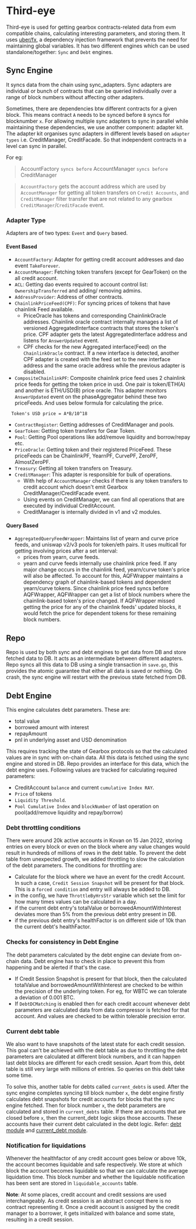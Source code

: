 # Third-eye

Third-eye is used for getting gearbox contracts-related data from evm compatible chains, calculating interesting parameters, and storing them. It uses [uber/fx](https://github.com/uber-go/fx), a dependency injection framework that prevents the need for maintaining global variables. It has two different engines which can be used standalone/together: `Sync` and `Debt` engines.

## Sync Engine
It syncs data from the chain using sync_adapters. Sync adapters are individual or bunch of contracts that can be queried individually over a range of block numbers without affecting other adapters. 

Sometimes, there are dependencies btw different contracts for a given block. This means contract `A` needs to be synced before `B` syncs for blocknumber `x`. For allowing multiple sync adapters to sync in parallel while maintaining these dependencies, we use another component: adapter kit. The adapter kit organises sync adapters in different levels based on `adapter types` i.e. CreditManager, CreditFacade. So that independent contracts in a level can sync in parallel. 

For eg:

> AccountFactory `syncs before`  AccountManager `syncs before`  CreditManager 

>`AccountFactory` gets the account address which are used by `AccountManager` for getting all token transfers on `Credit Accounts`, and `CreditManager` filter transfer that are not related to any gearbox `CreditManager`/`CreditFacade` event.

### Adapter Type

Adapters are of two types: `Event` and `Query` based.

#### Event Based
- `AccountFactory`: Adapter for getting credit account addresses and dao event `TakeForever`.
- `AccountManager`: Fetching token transfers (except for GearToken) on the all credit account.
- `ACL`: Getting dao events required to account control list: `OwnershipTransferred` and adding/ removing admins.
- `AddressProvider`: Address of other contracts.
- `ChainlinkPriceFeed(CPF)`: For syncing prices of tokens that have chainlink Feed available. 
    * PriceOracle has tokens and corresponding ChainlinkOracle addresses. Chainlink oracle contract internally manages a list of versioned AggregatedInterface contracts that stores the token's price. CPF adapter gets the latest AggregatedInterface address and listens for `AnswerUpdated` event. 
    * CPF checks for the new Aggregated interface(Feed) on the `ChainlinkOracle` contract. If a new interface is detected, another CPF adapter is created with the feed set to the new interface address and the same oracle address while the previous adapter is disabled.
- `CompositeChainlinkPF`: Composite chainlink price feed uses 2 chainlink price feeds for getting the token price in usd. One pair is token/ETH(A) and another is ETH/USD(B) price oracle. This adapter monitors `AnswerUpdated` event on the phaseAggregator behind these two priceFeeds. And uses below formula for calculating the price.
```
  Token's USD price = A*B/10^18
```

- `ContractRegister`: Getting addresses of CreditManager and pools.
- `GearToken`: Getting token transfers for Gear Token.
- `Pool`: Getting Pool operations like add/remove liquidity and borrow/repay etc.
- `PriceOracle`: Getting token and their registered PriceFeed. These priceFeeds can be ChainlinkPF, YearnPF, CurvePF, ZeroPF, AlmostZeroPF. 
- `Treasury`: Getting all token transfers on Treasury.
- `CreditManager`: This adapter is responsible for bulk of operations. 
    * With help of `AccountManager` checks if there is any token transfers to credit account which doesn't emit Gearbox CreditManager/CreditFacade event. 
    * Using events on CreditManager, we can find all operations that are executed by individual CreditAccount. 
    * CreditManager is internally divided in v1 and v2 modules.  

#### Query Based
- `AggregatedQueryFeedWrapper`: Maintains list of yearn and curve price feeds, and uniswap v2/v3 pools for token/eth pairs. It uses multicall for getting involving prices after a set interval:
    * prices from yearn, curve feeds.
    * yearn and curve feeds internally use chainlink price feed. If any major change occurs in the chainlink feed, yearn/curve token's price will also be affected. To account for this, AQFWrapper maintains a dependency graph of chainlink-based tokens and dependent yearn/curve tokens. Since chainlink price feed syncs before AQFWrapper, AQFWrapper can get a list of block numbers where the chainlink-based token's price changed. If AQFWrapper missed getting the price for any of the chainlink feeds' updated blocks, it would fetch the price for dependent tokens for these remaining block numbers.

## Repo
Repo is used by both sync and debt engines to get data from DB and store fetched data to DB. It acts as an intermediate between different adapters. Repo syncs all this data to DB using a single transaction in `save.go`, this provides the atomic guarantee that either all data is saved or nothing. On crash, the sync engine will restart with the previous state fetched from DB.

## Debt Engine

This engine calculates debt parameters. These are:
 - total value
 - borrowed amount with interest
 - repayAmount 
 - pnl in underlying asset and USD denomination

This requires tracking the state of Gearbox protocols so that the calculated values are in sync with on-chain data. All this data is fetched using the sync engine and stored in DB. Repo provides an interface for this data, which the debt engine uses. Following values are tracked for calculating required parameters:

- CreditAccount `balance` and current `cumulative Index RAY`.
- `Price` of tokens
- `Liquidity Threshold`.
- `Pool Cumulative Index` and `blockNumber` of last operation on pool(add/remove liquidity and repay/borrow)

### Debt throttling conditions
There were around 20k active accounts in Kovan on 15 Jan 2022, storing entries on every block or even on the block where any value changes would result in hundreds of millions of rows in the debt table. To prevent the debt table from unexpected growth, we added throttling to slow the calculation of the debt parameters. The conditions for throttling are:

- Calculate for the block where we have an event for the credit Account. In such a case, `Credit Session Snapshot` will be present for that block. This is a `forced condition` and entry will always be added to DB.
- in the config, we have `ThrottleByHrsStr` variable which set the limit for how many times values can be calculated in a day.
- if the current debt entry's totalValue or borrowedAmountWithInterest deviates more than 5% from the previous debt entry present in DB.  
- if the previous debt entry's healthFactor is on different side of 10k than the current debt's healthFactor. 

### Checks for consistency in Debt Engine

The debt parameters calculated by the debt engine can deviate from on-chain data. Debt engine has to check in place to prevent this from happening and be alerted if that's the case. 
- If Credit Session Snapshot is present for that block, then the calculated totalValue and borrowedAmountWithInterest are checked to be within the precision of the underlying token. For eg, for WBTC we can tolerate a deviation of 0.001 BTC.
- If `DebtDCMatching` is enabled then for each credit account whenever debt parameters are calculated data from data compressor is fetched for that account. And values are checked to be within tolerable precision error.


### Current debt table

We also want to have snapshots of the latest state for each credit session. This goal can't be achieved with the debt table as due to throttling the debt parameters are calculated at different block numbers, and it can happen last debt blocks are different for each credit session. Apart from this, debt table is still very large with millions of entries. So queries on this debt take some time. 

To solve this, another table for debts called `current_debts` is used. After the sync engine completes syncing till block number `x`, the debt engine firstly calculates debt snapshots for credit accounts for blocks that the sync engine fetched. Then for block number `x`, the debt parameters are calculated and stored in `current_debts` table. If there are accounts that are closed before `x`, then the current_debt logic skips those accounts. These accounts have their current debt calculated in the debt logic. Refer: [debt module](https://github.com/Gearbox-protocol/third-eye/blob/master/debts/engine.go#L221-L224) and [current_debt module](https://github.com/Gearbox-protocol/third-eye/blob/master/debts/current_debt.go#L36-L37).


### Notification for liquidations

Whenever the healthfactor of any credit account goes below or above 10k, the account becomes liquidable and safe respectively.
We store at which block the account becomes liquidable so that we can calculate the average liquidation time. This block number and whether the liquidable notification has been sent are stored in `liquidable_accounts` table.


__Note__: At some places, credit account and credit sessions are used interchangeably. As credit session is an abstract concept there is no contract representing it. Once a credit account is assigned by the credit manager to a borrower, it gets initialized with balance and some state, resulting in a credit session.
